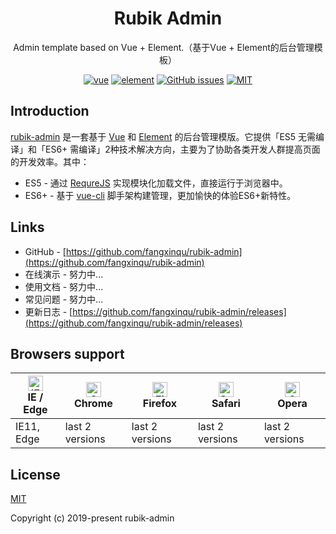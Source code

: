 <h1 align="center">Rubik Admin</h1>

<div align="center">

Admin template based on Vue + Element.（基于Vue + Element的后台管理模板）

[![vue](https://img.shields.io/badge/vue-%5E2.5.17-red.svg)](https://github.com/vuejs/vue)
[![element](https://img.shields.io/badge/element-%5E2.4.5-orange.svg)](https://github.com/ElemeFE/element)
[![GitHub issues](https://img.shields.io/github/issues/daxiongYang/rubik-admin.svg)](https://github.com/daxiongYang/rubik-admin/issues)
[![MIT](https://img.shields.io/github/license/daxiongYang/rubik-admin.svg)](http://opensource.org/licenses/MIT)

</div>

## Introduction

[rubik-admin](https://github.com/fangxinqu/rubik-admin) 是一套基于 [Vue](https://github.com/vuejs/vue) 和 [Element](https://github.com/ElemeFE/element) 的后台管理模版。它提供「ES5 无需编译」和「ES6+ 需编译」2种技术解决方向，主要为了协助各类开发人群提高页面的开发效率。其中：

* ES5 - 通过 [RequreJS](https://github.com/requirejs/requirejs) 实现模块化加载文件，直接运行于浏览器中。
* ES6+ - 基于 [vue-cli](https://github.com/vuejs/vue-cli) 脚手架构建管理，更加愉快的体验ES6+新特性。


## Links

- GitHub - [https://github.com/fangxinqu/rubik-admin](https://github.com/fangxinqu/rubik-admin)
- 在线演示 - 努力中...
- 使用文档 - 努力中...
- 常见问题 - 努力中...
- 更新日志 - [https://github.com/fangxinqu/rubik-admin/releases](https://github.com/fangxinqu/rubik-admin/releases)

## Browsers support

| [<img src="https://raw.githubusercontent.com/alrra/browser-logos/master/src/edge/edge_48x48.png" alt="IE / Edge" width="24px" height="24px" />](http://godban.github.io/browsers-support-badges/)</br>IE / Edge | [<img src="https://raw.githubusercontent.com/alrra/browser-logos/master/src/chrome/chrome_48x48.png" alt="Chrome" width="24px" height="24px" />](http://godban.github.io/browsers-support-badges/)</br>Chrome | [<img src="https://raw.githubusercontent.com/alrra/browser-logos/master/src/firefox/firefox_48x48.png" alt="Firefox" width="24px" height="24px" />](http://godban.github.io/browsers-support-badges/)</br>Firefox | [<img src="https://raw.githubusercontent.com/alrra/browser-logos/master/src/safari/safari_48x48.png" alt="Safari" width="24px" height="24px" />](http://godban.github.io/browsers-support-badges/)</br>Safari | [<img src="https://raw.githubusercontent.com/alrra/browser-logos/master/src/opera/opera_48x48.png" alt="Opera" width="24px" height="24px" />](http://godban.github.io/browsers-support-badges/)</br>Opera |
| --------- | --------- | --------- | --------- | --------- | 
| IE11, Edge | last 2 versions | last 2 versions | last 2 versions | last 2 versions

## License

[MIT](https://github.com/daxiongYang/rubik-admin/blob/master/LICENSE)

Copyright (c) 2019-present rubik-admin
